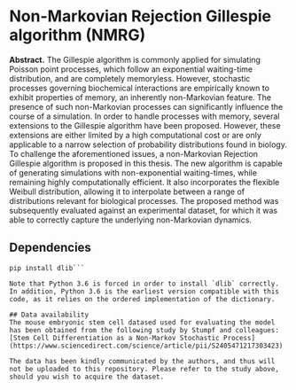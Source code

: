 Non-Markovian Rejection Gillespie algorithm (NMRG)
==================================================
**Abstract.** The Gillespie algorithm is commonly applied for simulating Poisson point processes, which follow an exponential waiting-time distribution, and are completely memoryless. However, stochastic processes governing biochemical interactions are empirically known to exhibit properties of memory, an inherently non-Markovian feature. The presence of such non-Markovian processes can significantly influence the course of a simulation.  In order to handle processes with memory, several extensions to the Gillespie algorithm have been proposed. However, these extensions are either limited by a high computational cost or are only applicable to a narrow selection of probability distributions found in biology. To challenge the aforementioned issues, a non-Markovian Rejection Gillespie algorithm is proposed in this thesis. The new algorithm is capable of generating simulations with non-exponential waiting-times, while remaining highly computationally efficient. It also incorporates the flexible Weibull distribution, allowing it to interpolate between a range of distributions relevant for biological processes. The proposed method was subsequently evaluated against an experimental dataset, for which it was able to correctly capture the underlying non-Markovian dynamics.

## Dependencies
```conda install -c conda-forge pandas numpy seaborn scipy pandas matplotlib ipython jupyterlab python=3.6
pip install dlib```

Note that Python 3.6 is forced in order to install `dlib` correctly. In addition, Python 3.6 is the earliest version compatible with this code, as it relies on the ordered implementation of the dictionary.

## Data availability
The mouse embryonic stem cell datased used for evaluating the model has been obtained from the following study by Stumpf and colleagues: [Stem Cell Differentiation as a Non-Markov Stochastic Process](https://www.sciencedirect.com/science/article/pii/S2405471217303423)

The data has been kindly communicated by the authors, and thus will not be uploaded to this repository. Please refer to the study above, should you wish to acquire the dataset.
